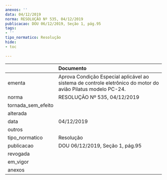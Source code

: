 ```yaml
---
anexos: ''
data: 04/12/2019
norma: RESOLUÇÃO Nº 535, 04/12/2019
publicacao: DOU 06/12/2019, Seção 1, pág.95
tags:
- ''
tipo_normatico: Resolução
hide: 
- toc 
 
---
```


|                    | Documento                                                                                                    |
|:-------------------|:-------------------------------------------------------------------------------------------------------------|
| ementa             | Aprova Condição Especial aplicável ao sistema de controle eletrônico do motor do avião Pilatus modelo PC-24. |
| norma              | RESOLUÇÃO Nº 535, 04/12/2019                                                                                 |
| tornada_sem_efeito |                                                                                                              |
| alterada           |                                                                                                              |
| data               | 04/12/2019                                                                                                   |
| outros             |                                                                                                              |
| tipo_normatico     | Resolução                                                                                                    |
| publicacao         | DOU 06/12/2019, Seção 1, pág.95                                                                              |
| revogada           |                                                                                                              |
| em_vigor           |                                                                                                              |
| anexos             |                                                                                                              |